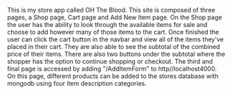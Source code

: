 This is my store app called OH The Blood. This site is composed of three pages, a Shop page, Cart page and Add New Item page. On the Shop page the user has the ability to look through the available items for sale and choose to add however many of those items to the cart. Once finished the user can click the cart button in the navbar and view all of the items they've placed in their cart. They are also able to see the subtotal of the combined price of their items. There are also two buttons under the subtotal where the shopper has the option to continue shopping or checkout. The third and final page is accessed by adding "/AddItemForm" to http//localhost4000. On this page, different products can be added to the stores database with mongodb using four item description categories.
